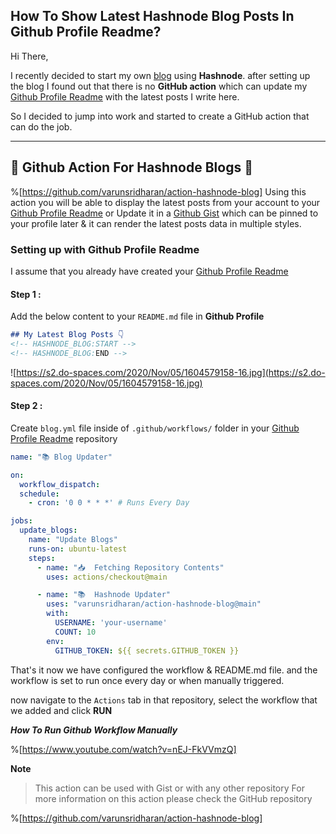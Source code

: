 ## How To Show Latest Hashnode Blog Posts In Github Profile Readme?

Hi There,

I recently decided to start my own [blog] using **Hashnode**. after setting up the blog I found out that there is no **GitHub action** which can update my [Github Profile Readme] with the latest posts I write here.

So I decided to jump into work and started to create a GitHub action that can do the job. 

---


## 🎉 Github Action For Hashnode Blogs 🎉
%[https://github.com/varunsridharan/action-hashnode-blog]
Using this action you will be able to display the latest posts from your account to your [Github Profile Readme] or Update it in a [Github Gist] which can be pinned to your profile later & it can render the latest posts data in multiple styles.

### Setting up with Github Profile Readme
I assume that you already have created your [Github Profile Readme]

#### Step 1 :
Add the below content to your `README.md` file in **Github Profile**
```markdown
## My Latest Blog Posts 👇
<!-- HASHNODE_BLOG:START -->
<!-- HASHNODE_BLOG:END -->
```
![https://s2.do-spaces.com/2020/Nov/05/1604579158-16.jpg](https://s2.do-spaces.com/2020/Nov/05/1604579158-16.jpg)

#### Step 2 :
Create `blog.yml` file inside of `.github/workflows/` folder in your [Github Profile Readme] repository

```yml
name: "📚 Blog Updater"

on:
  workflow_dispatch:
  schedule:
    - cron: '0 0 * * *' # Runs Every Day

jobs:
  update_blogs:
    name: "Update Blogs"
    runs-on: ubuntu-latest
    steps:
      - name: "📥  Fetching Repository Contents"
        uses: actions/checkout@main

      - name: "📚  Hashnode Updater"
        uses: "varunsridharan/action-hashnode-blog@main"
        with:
          USERNAME: 'your-username'
          COUNT: 10
        env:
          GITHUB_TOKEN: ${{ secrets.GITHUB_TOKEN }}
```

That's it now we have configured the workflow & README.md file. and the workflow is set to run once every day or when manually triggered. 

now navigate to the `Actions` tab in that repository, select the workflow that we added and click **RUN**

***How To Run Github Workflow Manually***

%[https://www.youtube.com/watch?v=nEJ-FkVVmzQ]


**Note**
> This action can be used with Gist or with any other repository 
> For more information on this action please check the GitHub repository

%[https://github.com/varunsridharan/action-hashnode-blog]


[Github Gist]: https://gist.github.com/
[Github Profile Readme]: https://docs.github.com/en/free-pro-team@latest/github/setting-up-and-managing-your-github-profile/managing-your-profile-readme
[Github]: https://github.com/varunsridharan
[blog]: https://blog.svarun.dev
[Hashnode Blogs Github Action]: https://github.com/varunsridharan/action-hashnode-blog
